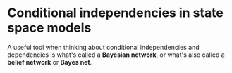 # Conditional independencies in state space models

A useful tool when thinking about conditional independencies and dependencies is what's called a **Bayesian network**, or what's also called a **belief network** or **Bayes net**.